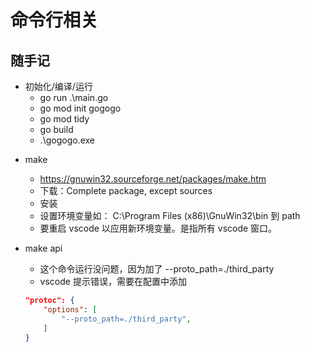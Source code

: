 # 命令行相关

## 随手记
* 初始化/编译/运行
    * go run .\main.go
    * go mod init gogogo
    * go mod tidy
    * go build
    * .\gogogo.exe

- make
    - https://gnuwin32.sourceforge.net/packages/make.htm
    - 下载：Complete package, except sources
    - 安装
    - 设置环境变量如： C:\Program Files (x86)\GnuWin32\bin 到 path
    - 要重启 vscode 以应用新环境变量。是指所有 vscode 窗口。

- make api 
    - 这个命令运行没问题，因为加了 --proto_path=./third_party
    - vscode 提示错误，需要在配置中添加
    ```json
    "protoc": {
        "options": [
            "--proto_path=./third_party",
        ]
    }
    ```